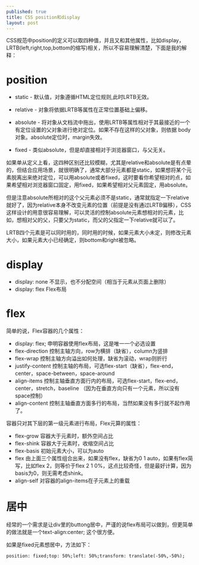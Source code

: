 ```yaml
---
published: true
title: CSS position和display
layout: post
---
```

CSS规范中position的定义可以取四种值，并且又和其他属性，比如display，LRTB(left,right,top,bottom的缩写)相关，所以不容易理解清楚，下面是我的解释：

# position

* static - 默认值，对象遵循HTML定位规则,此时LRTB无效。 

* relative - 对象将依据LRTB等属性在正常位置基础上偏移。

* absolute - 将对象从文档流中拖出，使用LRTB等属性相对于其最接近的一个有定位设置的父对象进行绝对定位。如果不存在这样的父对象，则依据 body 对象。absolute定位时，margin失效。

* fixed - 类似absolute，但是却直接相对于浏览器窗口，与父无关。

如果单从定义上看，这四种区别还比较模糊，尤其是relative和absolute是有点晕的，但结合应用场景，就很明确了，通常大部分元素都是static，如果想将某个元素脱离出来绝对定位，可以用absolute或者fixed，这时要看你希望相对的点，如果希望相对浏览器窗口固定，用fixed，如果希望相对父元素固定，用absolute。

但是注意absolute所相对的这个父元素必须不是static，通常就指定一下relative就好了，因为relative本身不改变元素的位置（前提是没有通过LRTB偏移），CSS这样设计的用意很容易理解，可以灵活的控制absolute元素想相对的元素，比如，想相对父的父，只要父为static，而父的父指定一下relative就可以了。

LRTB四个元素是可以同时用的，同时用的时候，如果元素大小未定，则修改元素大小，如果元素大小已经确定，则bottom和right被忽略。

# display

* display: none 不显示，也不分配空间（相当于元素从页面上删除）
* display: flex Flex布局

# flex

简单的说，Flex容器的几个属性：
* display: flex; 申明容器使用flex布局，这是唯一一个必选设置
* flex-direction 控制主轴方向，row为横排（缺省），column为竖排
* flex-wrap 控制主轴方向溢出如何处理，缺省为滚动，wrap则折行
* justify-content 控制主轴的布局，可选flex-start（缺省），flex-end，center，space-between，space-around
* align-items 控制主轴垂直方面行内的布局，可选flex-start，flex-end，center，stretch，baseline （因为在垂直方向只有一个元素，所以没有space控制）
* align-content 控制主轴垂直方面多行的布局，当然如果没有多行就不起作用了。

容器只对其下层的第一级元素进行布局，Flex元算的属性：
* flex-grow 容器大于元素时，额外空间占比
* flex-shink 容器大于元素时，收缩空间占比
* flex-basis 初始元素大小，可以为auto
* flex 由上面三个属性组合出来，如果没有flex，缺省为0 1 auto，如果有flex简写，比如flex 2，则等价于flex 2 1 0%，这点比较奇怪，但是最好计算，因为basis为0，则无需考虑shink。
* align-self 对容器的align-items在子元素上的重载
# 居中

经常的一个需求是让div里的buttong居中，严谨的说flex布局可以做到，但更简单的做法就是一个text-align:center; 这个很方便。

如果是fixed元素想居中，方法如下：

```
position: fixed;top: 50%;left: 50%;transform: translate(-50%,-50%);
```